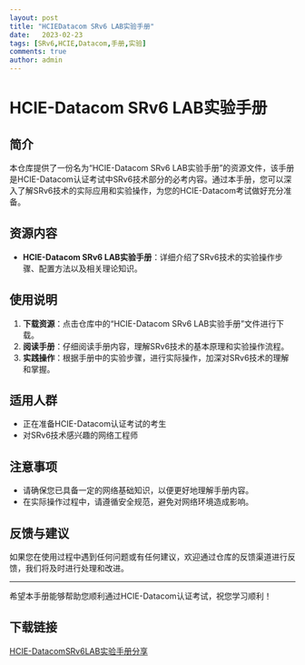 ```yaml
---
layout: post
title: "HCIEDatacom SRv6 LAB实验手册"
date:   2023-02-23
tags: [SRv6,HCIE,Datacom,手册,实验]
comments: true
author: admin
---
```

# HCIE-Datacom SRv6 LAB实验手册

## 简介
本仓库提供了一份名为“HCIE-Datacom SRv6 LAB实验手册”的资源文件，该手册是HCIE-Datacom认证考试中SRv6技术部分的必考内容。通过本手册，您可以深入了解SRv6技术的实际应用和实验操作，为您的HCIE-Datacom考试做好充分准备。

## 资源内容
- **HCIE-Datacom SRv6 LAB实验手册**：详细介绍了SRv6技术的实验操作步骤、配置方法以及相关理论知识。

## 使用说明
1. **下载资源**：点击仓库中的“HCIE-Datacom SRv6 LAB实验手册”文件进行下载。
2. **阅读手册**：仔细阅读手册内容，理解SRv6技术的基本原理和实验操作流程。
3. **实践操作**：根据手册中的实验步骤，进行实际操作，加深对SRv6技术的理解和掌握。

## 适用人群
- 正在准备HCIE-Datacom认证考试的考生
- 对SRv6技术感兴趣的网络工程师

## 注意事项
- 请确保您已具备一定的网络基础知识，以便更好地理解手册内容。
- 在实际操作过程中，请遵循安全规范，避免对网络环境造成影响。

## 反馈与建议
如果您在使用过程中遇到任何问题或有任何建议，欢迎通过仓库的反馈渠道进行反馈，我们将及时进行处理和改进。

---

希望本手册能够帮助您顺利通过HCIE-Datacom认证考试，祝您学习顺利！

## 下载链接

[HCIE-DatacomSRv6LAB实验手册分享](https://pan.quark.cn/s/58a50a425f79)